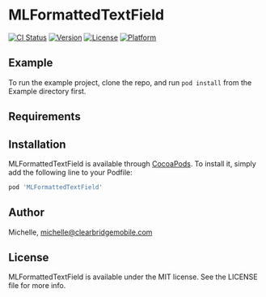 # MLFormattedTextField

[![CI Status](http://img.shields.io/travis/Michelle/MLFormattedTextField.svg?style=flat)](https://travis-ci.org/Michelle/MLFormattedTextField)
[![Version](https://img.shields.io/cocoapods/v/MLFormattedTextField.svg?style=flat)](http://cocoapods.org/pods/MLFormattedTextField)
[![License](https://img.shields.io/cocoapods/l/MLFormattedTextField.svg?style=flat)](http://cocoapods.org/pods/MLFormattedTextField)
[![Platform](https://img.shields.io/cocoapods/p/MLFormattedTextField.svg?style=flat)](http://cocoapods.org/pods/MLFormattedTextField)

## Example

To run the example project, clone the repo, and run `pod install` from the Example directory first.

## Requirements

## Installation

MLFormattedTextField is available through [CocoaPods](http://cocoapods.org). To install
it, simply add the following line to your Podfile:

```ruby
pod 'MLFormattedTextField'
```

## Author

Michelle, michelle@clearbridgemobile.com

## License

MLFormattedTextField is available under the MIT license. See the LICENSE file for more info.
